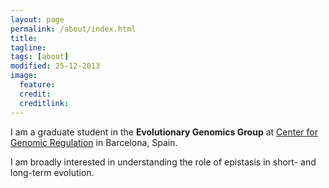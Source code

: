 ```yaml
---
layout: page
permalink: /about/index.html
title: 
tagline: 
tags: [about]
modified: 25-12-2013
image:
  feature: 
  credit: 
  creditlink: 
---
```


I am a graduate student in the **Evolutionary Genomics Group** at [Center for Genomic Regulation](www.crg.eu) in Barcelona, Spain.


I am broadly interested in understanding the role of epistasis in short- and long-term evolution.
